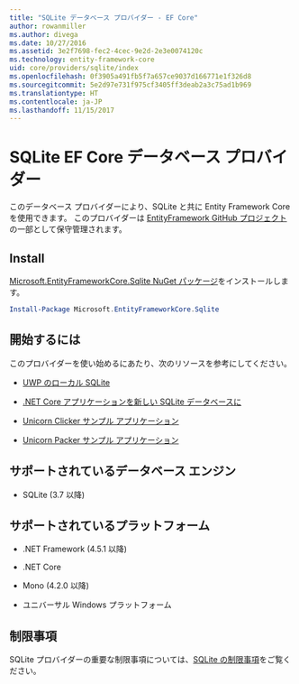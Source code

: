 ```yaml
---
title: "SQLite データベース プロバイダー - EF Core"
author: rowanmiller
ms.author: divega
ms.date: 10/27/2016
ms.assetid: 3e2f7698-fec2-4cec-9e2d-2e3e0074120c
ms.technology: entity-framework-core
uid: core/providers/sqlite/index
ms.openlocfilehash: 0f3905a491fb5f7a657ce9037d166771e1f326d8
ms.sourcegitcommit: 5e2d97e731f975cf3405ff3deab2a3c75ad1b969
ms.translationtype: HT
ms.contentlocale: ja-JP
ms.lasthandoff: 11/15/2017
---
```

# <a name="sqlite-ef-core-database-provider"></a>SQLite EF Core データベース プロバイダー

このデータベース プロバイダーにより、SQLite と共に Entity Framework Core を使用できます。 このプロバイダーは [EntityFramework GitHub プロジェクト](https://github.com/aspnet/EntityFramework)の一部として保守管理されます。

## <a name="install"></a>Install

[Microsoft.EntityFrameworkCore.Sqlite NuGet パッケージ](https://www.nuget.org/packages/Microsoft.EntityFrameworkCore.Sqlite/)をインストールします。

``` powershell
Install-Package Microsoft.EntityFrameworkCore.Sqlite
```

## <a name="get-started"></a>開始するには

このプロバイダーを使い始めるにあたり、次のリソースを参考にしてください。
* [UWP のローカル SQLite](../../get-started/uwp/getting-started.md)

* [.NET Core アプリケーションを新しい SQLite データベースに](../../get-started/netcore/new-db-sqlite.md)

* [Unicorn Clicker サンプル アプリケーション](https://github.com/rowanmiller/UnicornStore/tree/master/UnicornClicker/UWP)

* [Unicorn Packer サンプル アプリケーション](https://github.com/rowanmiller/UnicornStore/tree/master/UnicornPacker)

## <a name="supported-database-engines"></a>サポートされているデータベース エンジン

* SQLite (3.7 以降)

## <a name="supported-platforms"></a>サポートされているプラットフォーム

* .NET Framework (4.5.1 以降)

* .NET Core

* Mono (4.2.0 以降)

* ユニバーサル Windows プラットフォーム

## <a name="limitations"></a>制限事項

SQLite プロバイダーの重要な制限事項については、[SQLite の制限事項](limitations.md)をご覧ください。
